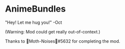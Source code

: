 # AnimeBundles
"Hey! Let me hug you!" -Oct

(Warning: Mod could get really out-of-context.)

Thanks to 🦋Moth-Noises🦋#5632 for completing the mod.
